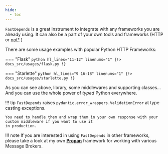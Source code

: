 ```yaml
---
hide:
  - toc
---
```


`FastDepends` is a great instrument to integrate with any frameworks you are already using.
It can also be a part of your own tools and frameworks (HTTP or [not*](https://lancetnik.github.io/Propan/) )

There are some usage examples with popular Python HTTP Frameworks:

=== "Flask"
    ```python hl_lines="11-12" linenums="1"
    {!> docs_src/usages/flask.py !}
    ```

=== "Starlette"
    ```python hl_lines="9 16-18" linenums="1"
    {!> docs_src/usages/starlette.py !}
    ```

As you can see above, library, some middlewares and supporting classes... And you can use the whole power of *typed* Python everywhere.

!!! tip
    `FastDepends` raises `pydantic.error_wrappers.ValidationError` at type casting exceptions.

    You need to handle them and wrap them in your own response with your custom middleware if you want to use it
    in production.

!!! note
    <a href="#"></a>
    If you are interested in using `FastDepends` in other frameworks, please take a look
    at my own [**Propan**](https://lancetnik.github.io/Propan/) framework for working with various Message Brokers.
